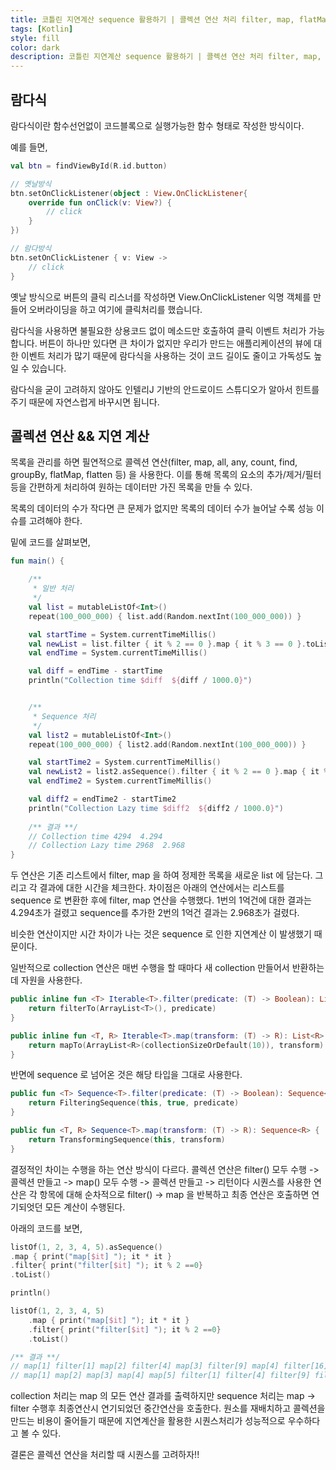 ```yaml
---
title: 코틀린 지연계산 sequence 활용하기 | 콜렉션 연산 처리 filter, map, flatMap  
tags: [Kotlin]
style: fill
color: dark
description: 코틀린 지연계산 sequence 활용하기 | 콜렉션 연산 처리 filter, map, flatMap
---
```


## 람다식

람다식이란 함수선언없이 코드블록으로 실행가능한 함수 형태로 작성한 방식이다.

예를 들면,
```kotlin
val btn = findViewById(R.id.button)

// 옛날방식
btn.setOnClickListener(object : View.OnClickListener{
    override fun onClick(v: View?) {
        // click
    }
})

// 람다방식
btn.setOnClickListener { v: View ->
    // click
}
```
옛날 방식으로 버튼의 클릭 리스너를 작성하면 View.OnClickListener 익명 객체를 만들어 오버라이딩을 하고 여기에 클릭처리를 했습니다.

람다식을 사용하면 불필요한 상용코드 없이 메소드만 호출하여 클릭 이벤트 처리가 가능합니다. 버튼이 하나만 있다면 큰 차이가 없지만
우리가 만드는 애플리케이션의 뷰에 대한 이벤트 처리가 많기 때문에 람다식을 사용하는 것이 코드 길이도 줄이고 가독성도 높일 수 있습니다.

람다식을 굳이 고려하지 않아도 인텔리J 기반의 안드로이드 스튜디오가 알아서 힌트를 주기 때문에 자연스럽게 바꾸시면 됩니다.


## 콜렉션 연산 && 지연 계산

목록을 관리를 하면 필연적으로 콜렉션 연산(filter, map, all, any, count, find, groupBy, flatMap, flatten 등) 을 사용한다.
이를 통해 목록의 요소의 추가/제거/필터 등을 간편하게 처리하여 원하는 데이터만 가진 목록을 만들 수 있다.

목록의 데이터의 수가 작다면 큰 문제가 없지만 목록의 데이터 수가 늘어날 수록 성능 이슈를 고려해야 한다.

밑에 코드를 살펴보면,
```kotlin
fun main() {

    /**
     * 일반 처리
     */
    val list = mutableListOf<Int>()
    repeat(100_000_000) { list.add(Random.nextInt(100_000_000)) }

    val startTime = System.currentTimeMillis()
    val newList = list.filter { it % 2 == 0 }.map { it % 3 == 0 }.toList()
    val endTime = System.currentTimeMillis()

    val diff = endTime - startTime
    println("Collection time $diff  ${diff / 1000.0}")


    /**
     * Sequence 처리
     */
    val list2 = mutableListOf<Int>()
    repeat(100_000_000) { list2.add(Random.nextInt(100_000_000)) }

    val startTime2 = System.currentTimeMillis()
    val newList2 = list2.asSequence().filter { it % 2 == 0 }.map { it % 3 == 0 }.toList()
    val endTime2 = System.currentTimeMillis()

    val diff2 = endTime2 - startTime2
    println("Collection Lazy time $diff2  ${diff2 / 1000.0}") 
    
    /** 결과 **/
    // Collection time 4294  4.294
    // Collection Lazy time 2968  2.968
}
```

두 연산은 기존 리스트에서 filter, map 을 하여 정제한 목록을 새로운 list 에 담는다. 그리고 각 결과에 대한 시간을 체크한다.
차이점은 아래의 연산에서는 리스트를 sequence 로 변환한 후에 filter, map 연산을 수행했다. 1번의 1억건에 대한 결과는 4.294초가 걸렸고 sequence를 추가한 2번의 1억건 결과는 2.968초가 걸렸다.

비슷한 연산이지만 시간 차이가 나는 것은 sequence 로 인한 지연계산 이 발생했기 때문이다.

일반적으로 collection 연산은 매번 수행을 할 때마다 새 collection 만들어서 반환하는데 자원을 사용한다.
```kotlin
public inline fun <T> Iterable<T>.filter(predicate: (T) -> Boolean): List<T> {
    return filterTo(ArrayList<T>(), predicate)
}

public inline fun <T, R> Iterable<T>.map(transform: (T) -> R): List<R> {
    return mapTo(ArrayList<R>(collectionSizeOrDefault(10)), transform)
}
```

반면에 sequence 로 넘어온 것은 해당 타입을 그대로 사용한다.
```kotlin
public fun <T> Sequence<T>.filter(predicate: (T) -> Boolean): Sequence<T> {
    return FilteringSequence(this, true, predicate)
}

public fun <T, R> Sequence<T>.map(transform: (T) -> R): Sequence<R> {
    return TransformingSequence(this, transform)
}
```

결정적인 차이는 수행을 하는 연산 방식이 다르다.
콜렉션 연산은 filter() 모두 수행 -> 콜렉션 만들고 -> map() 모두 수행 -> 콜렉션 만들고 -> 리턴이다
시퀀스를 사용한 연산은 각 항목에 대해 순차적으로 filter() -> map 을 반복하고 최종 연산은 호출하면 연기되엇던 모든 계산이 수행된다.

아래의 코드를 보면,
```kotlin
listOf(1, 2, 3, 4, 5).asSequence()
.map { print("map[$it] "); it * it }
.filter{ print("filter[$it] "); it % 2 ==0}
.toList()

println()

listOf(1, 2, 3, 4, 5)
    .map { print("map[$it] "); it * it }
    .filter{ print("filter[$it] "); it % 2 ==0}
    .toList()

/** 결과 **/
// map[1] filter[1] map[2] filter[4] map[3] filter[9] map[4] filter[16] map[5] filter[25]
// map[1] map[2] map[3] map[4] map[5] filter[1] filter[4] filter[9] filter[16] filter[25]
``` 
collection 처리는 map 의 모든 연산 결과를 출력하지만 sequence 처리는 map -> filter 수행후 최종연산시 연기되었던 중간연산을 호출한다.
원소를 재배치하고 콜렉션을 만드는 비용이 줄어들기 때문에 지연계산을 활용한 시퀀스처리가 성능적으로 우수하다고 볼 수 있다.

결론은 콜렉션 연산을 처리할 때 시퀀스를 고려하자!!